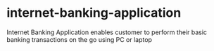 # internet-banking-application
Internet Banking Application enables customer to perform their basic banking transactions on the go using PC or laptop
